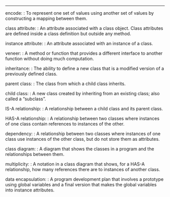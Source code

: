 --------

encode:
:   To represent one set of values using another set of values by constructing a mapping between them.

class attribute:
:   An attribute associated with a class object. Class attributes are defined inside a class definition but outside any method.

instance attribute:
:   An attribute associated with an instance of a class.

veneer:
:   A method or function that provides a different interface to another function without doing much computation.

inheritance:
:   The ability to define a new class that is a modified version of a previously defined class.

parent class:
:   The class from which a child class inherits.

child class:
:   A new class created by inheriting from an existing class; also called a “subclass”.

IS-A relationship:
:   A relationship between a child class and its parent class.

HAS-A relationship:
:   A relationship between two classes where instances of one class contain references to instances of the other.

dependency:
:   A relationship between two classes where instances of one class use instances of the other class, but do not store them as attributes.

class diagram:
:   A diagram that shows the classes in a program and the relationships between them.

multiplicity:
:   A notation in a class diagram that shows, for a HAS-A relationship, how many references there are to instances of another class.

data encapsulation:
:   A program development plan that involves a prototype using global variables and a final version that makes the global variables into instance attributes.

